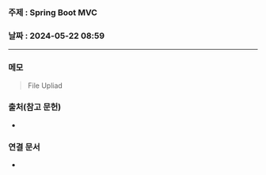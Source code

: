 ### 주제 : Spring Boot MVC

### 날짜 : 2024-05-22 08:59
----
### 메모
> File Upliad
> 

### 출처(참고 문헌)
-

### 연결 문서
-
